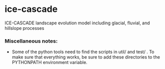 # ice-cascade
ICE-CASCADE landscape evolution model including glacial, fluvial, and hillslope
processes

### Miscellaneous notes: 
* Some of the python tools need to find the scripts in util/ and test/ . To make
sure that everything works, be sure to add these directories to the PYTHONPATH
environment variable.
